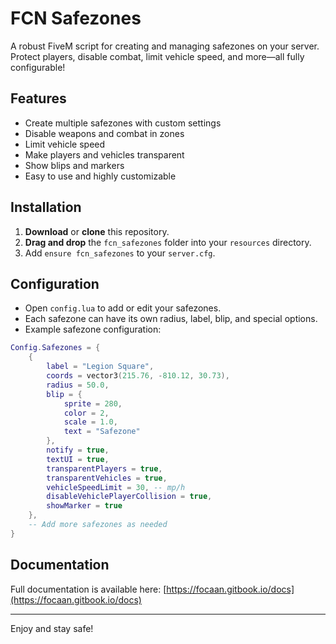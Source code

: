 # FCN Safezones

A robust FiveM script for creating and managing safezones on your server. Protect players, disable combat, limit vehicle speed, and more—all fully configurable!

## Features
- Create multiple safezones with custom settings
- Disable weapons and combat in zones
- Limit vehicle speed
- Make players and vehicles transparent
- Show blips and markers
- Easy to use and highly customizable

## Installation
1. **Download** or **clone** this repository.
2. **Drag and drop** the `fcn_safezones` folder into your `resources` directory.
3. Add `ensure fcn_safezones` to your `server.cfg`.

## Configuration
- Open `config.lua` to add or edit your safezones.
- Each safezone can have its own radius, label, blip, and special options.
- Example safezone configuration:

```lua
Config.Safezones = {
    {
        label = "Legion Square",
        coords = vector3(215.76, -810.12, 30.73),
        radius = 50.0,
        blip = {
            sprite = 280,
            color = 2,
            scale = 1.0,
            text = "Safezone"
        },
        notify = true,
        textUI = true,
        transparentPlayers = true,
        transparentVehicles = true,
        vehicleSpeedLimit = 30, -- mp/h
        disableVehiclePlayerCollision = true,
        showMarker = true
    },
    -- Add more safezones as needed
}
```

## Documentation
Full documentation is available here: [https://focaan.gitbook.io/docs](https://focaan.gitbook.io/docs)

---

Enjoy and stay safe!
